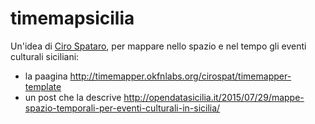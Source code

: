 # timemapsicilia

Un'idea di [Ciro Spataro](https://twitter.com/cirospat), per mappare nello spazio e nel tempo gli eventi culturali siciliani: 
* la paagina http://timemapper.okfnlabs.org/cirospat/timemapper-template
* un post che la descrive http://opendatasicilia.it/2015/07/29/mappe-spazio-temporali-per-eventi-culturali-in-sicilia/
